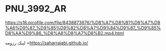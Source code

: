 # PNU_3992_AR

https://s18.picofile.com/file/8438873676/%D8%A7%D8%B1%D8%A7%D8%A6%D9%87_%D9%85%D9%82%D8%A7%D9%84%D9%87_%D9%85%D8%AA%D9%86_%D8%A8%D8%A7%D8%B2.mp4.html



لینک رزومه =https://saharrajabi.github.io/
